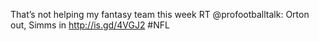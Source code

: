 <!--
id: 245118960
link: http://kevinisom.info/post/245118960/thats-not-helping-my-fantasy-team-this-week-rt
slug: thats-not-helping-my-fantasy-team-this-week-rt
date: Mon Nov 16 2009 09:31:53 GMT+1300 (NZDT)
raw: {"blog_name":"kevinisom","id":245118960,"post_url":"http://kevinisom.info/post/245118960/thats-not-helping-my-fantasy-team-this-week-rt","slug":"thats-not-helping-my-fantasy-team-this-week-rt","type":"text","date":"2009-11-15 20:31:53 GMT","timestamp":1258317113,"state":"published","format":"html","reblog_key":"laLa0iCO","tags":[],"short_url":"http://tmblr.co/Zw68YyEd3Vm","highlighted":[],"feed_item":"http://twitter.com/kev_nz/statuses/5744061623","from_feed_id":"650289","note_count":0,"title":null,"body":"<p>That&#8217;s not helping my fantasy team this week RT @profootballtalk: Orton out, Simms in <a href=\"http://is.gd/4VGJ2\" target=\"_blank\">http://is.gd/4VGJ2</a> #NFL</p>"}
publish: 2009-11-016
tags: 
title: null
-->


That’s not helping my fantasy team this week RT @profootballtalk: Orton
out, Simms in <http://is.gd/4VGJ2> \#NFL


